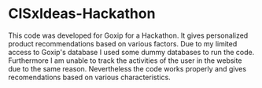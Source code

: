 # CISxIdeas-Hackathon
This code was developed for Goxip for a Hackathon. It gives personalized product recommendations based on various factors.
Due to my limited access to Goxip's database I used some dummy databases to run the code. Furthermore I am unable to track the activities of the user in the website due to the same reason. Nevertheless the code works properly and gives recomendations based on various characteristics. 
